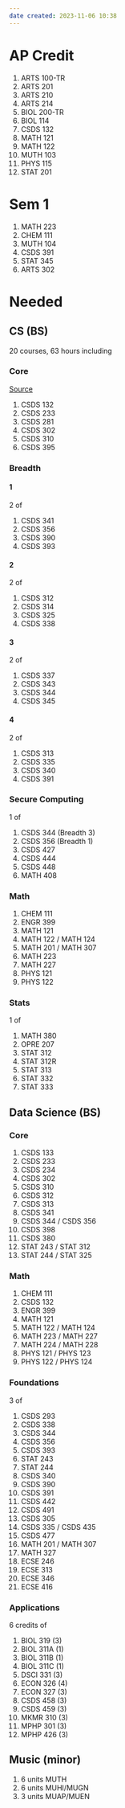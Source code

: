 ```yaml
---
date created: 2023-11-06 10:38
---
```


# AP Credit

1. ARTS 100-TR
2. ARTS 201
3. ARTS 210
4. ARTS 214
5. BIOL 200-TR
6. BIOL 114
7. CSDS 132
8. MATH 121
9. MATH 122
10. MUTH 103
11. PHYS 115
12. STAT 201

# Sem 1

1. MATH 223
2. CHEM 111
3. MUTH 104
4. CSDS 391
5. STAT 345
6. ARTS 302

# Needed

## CS (BS)

20 courses, 63 hours including

### Core

[Source](https://bulletin.case.edu/engineering/computer-data-sciences/computer-science-bs/#programrequirementstext)

1. CSDS 132
2. CSDS 233
3. CSDS 281
4. CSDS 302
5. CSDS 310
6. CSDS 395

### Breadth

#### 1

2 of
1. CSDS 341
2. CSDS 356
3. CSDS 390
4. CSDS 393

#### 2

2 of
1. CSDS 312
2. CSDS 314
3. CSDS 325
4. CSDS 338

#### 3

2 of
1. CSDS 337
2. CSDS 343
3. CSDS 344
4. CSDS 345

#### 4

2 of
1. CSDS 313
2. CSDS 335
3. CSDS 340
4. CSDS 391

### Secure Computing

1 of
1. CSDS 344 (Breadth 3)
2. CSDS 356 (Breadth 1)
3. CSDS 427
4. CSDS 444
5. CSDS 448
6. MATH 408

### Math

1. CHEM 111
2. ENGR 399
3. MATH 121
4. MATH 122 / MATH 124
5. MATH 201 / MATH 307
6. MATH 223
7. MATH 227
8. PHYS 121
9. PHYS 122

### Stats

1 of
1. MATH 380
2. OPRE 207
3. STAT 312
4. STAT 312R
5. STAT 313
6. STAT 332
7. STAT 333

## Data Science (BS)

### Core

1. CSDS 133
2. CSDS 233
3. CSDS 234
4. CSDS 302
5. CSDS 310
6. CSDS 312
7. CSDS 313
8. CSDS 341
9. CSDS 344 / CSDS 356
10. CSDS 398
11. CSDS 380
12. STAT 243 / STAT 312
13. STAT 244 / STAT 325

### Math

1. CHEM 111
2. CSDS 132
3. ENGR 399
4. MATH 121
5. MATH 122 / MATH 124
7. MATH 223 / MATH 227
8. MATH 224 / MATH 228
9. PHYS 121 / PHYS 123
10. PHYS 122 / PHYS 124

### Foundations

3 of
1. CSDS 293
2. CSDS 338
3. CSDS 344
4. CSDS 356
5. CSDS 393
6. STAT 243
7. STAT 244
8. CSDS 340
9. CSDS 390
10. CSDS 391
11. CSDS 442
12. CSDS 491
13. CSDS 305
14. CSDS 335 / CSDS 435
15. CSDS 477
16. MATH 201 / MATH 307
17. MATH 327
18. ECSE 246
19. ECSE 313
20. ECSE 346
21. ECSE 416

### Applications

6 credits of
1. BIOL 319 (3)
2. BIOL 311A (1)
3. BIOL 311B (1)
4. BIOL 311C (1)
5. DSCI 331 (3)
6. ECON 326 (4)
7. ECON 327 (3)
8. CSDS 458 (3)
9. CSDS 459 (3)
10. MKMR 310 (3)
11. MPHP 301 (3)
12. MPHP 426 (3)

## Music (minor)

1. 6 units MUTH
2. 6 units MUHI/MUGN
3. 3 units MUAP/MUEN

